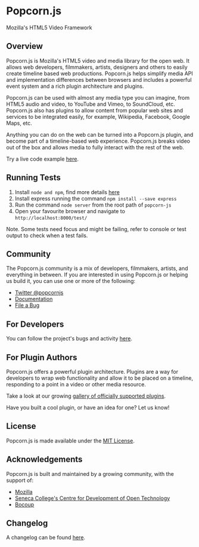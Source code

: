 Popcorn.js
=============
Mozilla's HTML5 Video Framework


Overview
-------------
Popcorn.js is Mozilla's HTML5 video and media library for the open web.  It allows web developers, filmmakers, artists, designers and others to easily create timeline based web productions. Popcorn.js helps simplify media API and implementation differences between browsers and includes a powerful event system and a rich plugin architecture and plugins.

Popcorn.js can be used with almost any media type you can imagine, from HTML5 audio and video, to YouTube and Vimeo, to SoundCloud, etc.  Popcorn.js also has plugins to allow content from popular web sites and services to be integrated easily, for example, Wikipedia, Facebook, Google Maps, etc.

Anything you can do on the web can be turned into a Popcorn.js plugin, and become part of a timeline-based web experience.  Popcorn.js breaks video out of the box and allows media to fully interact with the rest of the web.

Try a live code example [here](http://jsfiddle.net/rwaldron/xhXE6/).

Running Tests
-------------

1. Install `node and npm`, find more details [here](https://www.npmjs.com/get-npm)
2. Install express running the command `npm install --save express`
3. Run the command `node server` from the root path of `popcorn-js`
4. Open your favourite browser and navigate to `http://localhost:8000/test/`

Note. Some tests need focus and might be failing, refer to console or test output to check when a test fails.

Community
-------------
The Popcorn.js community is a mix of developers, filmmakers, artists, and everything in between.  If you are interested in using Popcorn.js or helping us build it, you can use one or more of the following:

* [Twitter @popcornjs](https://twitter.com/popcornjs)
* [Documentation](https://menismu.github.io/popcorn-docs)
* [File a Bug](https://github.com/menismu/popcorn-js/issues)


For Developers
-------------
You can follow the project's bugs and activity [here](https://github.com/menismu/popcorn-js/issues).

For Plugin Authors
-------------
Popcorn.js offers a powerful plugin architecture. Plugins are a way for developers to wrap web functionality and allow it to be placed on a timeline, responding to a point in a video or other media resource.

Take a look at our growing [gallery of officially supported plugins](https://menismu.github.io/popcorn-docs/plugins/).

Have you built a cool plugin, or have an idea for one? Let us know!


License
-------------
Popcorn.js is made available under the [MIT License](https://opensource.org/licenses/mit-license.php).


Acknowledgements
-------------
Popcorn.js is built and maintained by a growing community, with the support of:

* [Mozilla](https://www.mozilla.org/)
* [Seneca College's Centre for Development of Open Technology](https://wiki.cdot.senecacollege.ca/wiki/Main_Page)
* [Bocoup](https://bocoup.com/)


Changelog
-------------
A changelog can be found [here](https://github.com/menismu/popcorn-js/releases).
